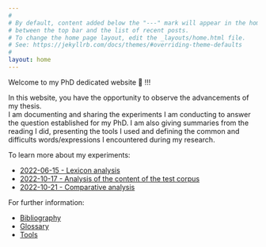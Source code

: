 ```yaml
---
#
# By default, content added below the "---" mark will appear in the home page
# between the top bar and the list of recent posts.
# To change the home page layout, edit the _layouts/home.html file.
# See: https://jekyllrb.com/docs/themes/#overriding-theme-defaults
#
layout: home
---
```


Welcome to my PhD dedicated website 👋 !!!

In this website, you have the opportunity to observe the advancements of my thesis.  
I am documenting and sharing the experiments I am conducting to answer the question established for my PhD. I am also giving summaries from the reading I did, presenting the tools I used and defining the common and difficults words/expressions I encountered during my research.

To learn more about my experiments:  
- [2022-06-15 - Lexicon analysis](https://flochiff.github.io/phd/posts/2022-06-15_Lexicon_analysis.html)
- [2022-10-17 - Analysis of the content of the test corpus](https://flochiff.github.io/phd/posts/2022-10-17_Content_analysis.html)
- [2022-10-21 - Comparative analysis](https://flochiff.github.io/phd/posts/2022-10-21_Comparative_analysis.html)

For further information:
- [Bibliography](https://flochiff.github.io/phd/annexes/bibliography.html)
- [Glossary](https://flochiff.github.io/phd/annexes/glossary.html)
- [Tools](https://flochiff.github.io/phd/annexes/tools.html)